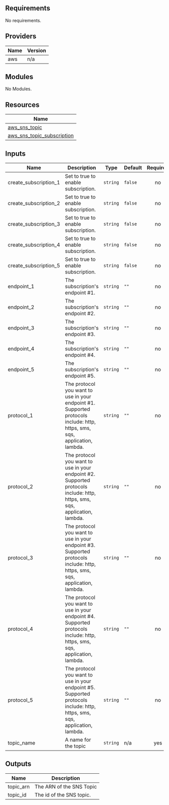 ## Requirements

No requirements.

## Providers

| Name | Version |
|------|---------|
| aws | n/a |

## Modules

No Modules.

## Resources

| Name |
|------|
| [aws_sns_topic](https://registry.terraform.io/providers/hashicorp/aws/latest/docs/resources/sns_topic) |
| [aws_sns_topic_subscription](https://registry.terraform.io/providers/hashicorp/aws/latest/docs/resources/sns_topic_subscription) |

## Inputs

| Name | Description | Type | Default | Required |
|------|-------------|------|---------|:--------:|
| create\_subscription\_1 | Set to true to enable subscription. | `string` | `false` | no |
| create\_subscription\_2 | Set to true to enable subscription. | `string` | `false` | no |
| create\_subscription\_3 | Set to true to enable subscription. | `string` | `false` | no |
| create\_subscription\_4 | Set to true to enable subscription. | `string` | `false` | no |
| create\_subscription\_5 | Set to true to enable subscription. | `string` | `false` | no |
| endpoint\_1 | The subscription's endpoint #1. | `string` | `""` | no |
| endpoint\_2 | The subscription's endpoint #2. | `string` | `""` | no |
| endpoint\_3 | The subscription's endpoint #3. | `string` | `""` | no |
| endpoint\_4 | The subscription's endpoint #4. | `string` | `""` | no |
| endpoint\_5 | The subscription's endpoint #5. | `string` | `""` | no |
| protocol\_1 | The protocol you want to use in your endpoint #1. Supported protocols include: http, https, sms, sqs, application, lambda. | `string` | `""` | no |
| protocol\_2 | The protocol you want to use in your endpoint #2. Supported protocols include: http, https, sms, sqs, application, lambda. | `string` | `""` | no |
| protocol\_3 | The protocol you want to use in your endpoint #3. Supported protocols include: http, https, sms, sqs, application, lambda. | `string` | `""` | no |
| protocol\_4 | The protocol you want to use in your endpoint #4. Supported protocols include: http, https, sms, sqs, application, lambda. | `string` | `""` | no |
| protocol\_5 | The protocol you want to use in your endpoint #5. Supported protocols include: http, https, sms, sqs, application, lambda. | `string` | `""` | no |
| topic\_name | A name for the topic | `string` | n/a | yes |

## Outputs

| Name | Description |
|------|-------------|
| topic\_arn | The ARN of the SNS Topic |
| topic\_id | The id of the SNS topic. |
